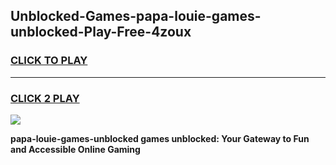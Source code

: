 
## Unblocked-Games-papa-louie-games-unblocked-Play-Free-4zoux
<h3>
<a href="https://premium76.site?title=papa-louie-games-unblocked&ref=18A">CLICK TO PLAY</a></h3>
<hr>

<h3>
<a href="https://premium76.site?title=papa-louie-games-unblocked&ref=18A">CLICK 2 PLAY</a>
  
</h3>

<a href="https://premium76.site?title=papa-louie-games-unblocked&ref=18A"><img src="https://clearcache.store/games.png"></a>


**papa-louie-games-unblocked games unblocked: Your Gateway to Fun and Accessible Online Gaming**
